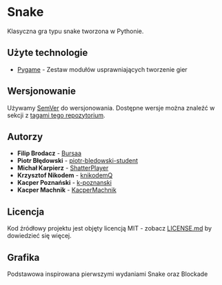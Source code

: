 # Snake

Klasyczna gra typu snake tworzona w Pythonie.
<!-- Zakomentowane sekcje będzie trzeba uzupełnić gdy będziemy mieli już stworzoną templatkę projektu
## Getting Started

These instructions will get you a copy of the project up and running on your local machine for development and testing purposes. See deployment for notes on how to deploy the project on a live system.

### Prerequisites

What things you need to install the software and how to install them

```
Give examples
```

### Installing

A step by step series of examples that tell you how to get a development env running

Say what the step will be

```
Give the example
```

And repeat

```
until finished
```

End with an example of getting some data out of the system or using it for a little demo

## Deployment

Add additional notes about how to deploy this on a live system
-->

## Użyte technologie

- [Pygame](https://www.pygame.org/) - Zestaw modułów usprawniających tworzenie gier

## Wersjonowanie

Używamy [SemVer](http://semver.org/) do wersjonowania. Dostępne wersje można znaleźć w sekcji z [tagami tego repozytorium](https://github.com/your/project/tags).

## Autorzy

- **Filip Brodacz** - [Bursaa](https://github.com/Bursaa)
- **Piotr Błędowski** - [piotr-bledowski-student](https://github.com/piotr-bledowski-student)
- **Michał Karpierz** - [ShatterPlayer](https://github.com/ShatterPlayer)
- **Krzysztof Nikodem** - [knikodemQ](https://github.com/knikodemQ)
- **Kacper Poznański** - [k-poznanski](https://github.com/k-poznanski)
- **Kacper Machnik** - [KacperMachnik](https://github.com/KacperMachnik)

## Licencja

Kod źródłowy projektu jest objęty licencją MIT - zobacz [LICENSE.md](LICENSE.md) by dowiedzieć się więcej.

## Grafika

Podstawowa inspirowana pierwszymi wydaniami Snake oraz Blockade
